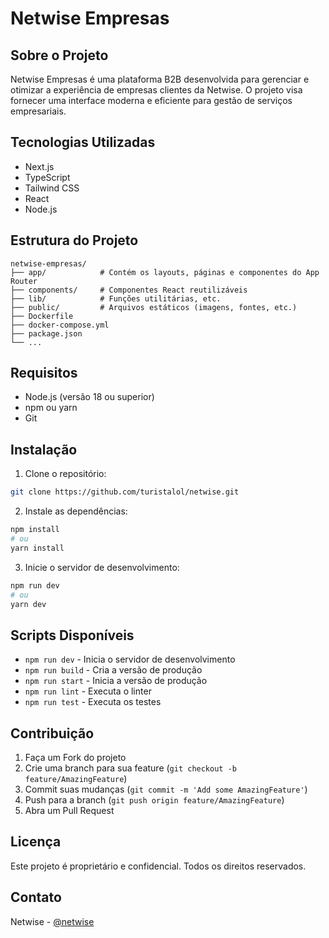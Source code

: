 # Netwise Empresas

## Sobre o Projeto
Netwise Empresas é uma plataforma B2B desenvolvida para gerenciar e otimizar a experiência de empresas clientes da Netwise. O projeto visa fornecer uma interface moderna e eficiente para gestão de serviços empresariais.

## Tecnologias Utilizadas
- Next.js
- TypeScript
- Tailwind CSS
- React
- Node.js

## Estrutura do Projeto
```
netwise-empresas/
├── app/            # Contém os layouts, páginas e componentes do App Router
├── components/     # Componentes React reutilizáveis
├── lib/            # Funções utilitárias, etc.
├── public/         # Arquivos estáticos (imagens, fontes, etc.)
├── Dockerfile
├── docker-compose.yml
├── package.json
└── ...
```

## Requisitos
- Node.js (versão 18 ou superior)
- npm ou yarn
- Git

## Instalação

1. Clone o repositório:
```bash
git clone https://github.com/turistalol/netwise.git
```

2. Instale as dependências:
```bash
npm install
# ou
yarn install
```

3. Inicie o servidor de desenvolvimento:
```bash
npm run dev
# ou
yarn dev
```

## Scripts Disponíveis

- `npm run dev` - Inicia o servidor de desenvolvimento
- `npm run build` - Cria a versão de produção
- `npm run start` - Inicia a versão de produção
- `npm run lint` - Executa o linter
- `npm run test` - Executa os testes

## Contribuição
1. Faça um Fork do projeto
2. Crie uma branch para sua feature (`git checkout -b feature/AmazingFeature`)
3. Commit suas mudanças (`git commit -m 'Add some AmazingFeature'`)
4. Push para a branch (`git push origin feature/AmazingFeature`)
5. Abra um Pull Request

## Licença
Este projeto é proprietário e confidencial. Todos os direitos reservados.

## Contato
Netwise - [@netwise](https://netwise.com.br)
